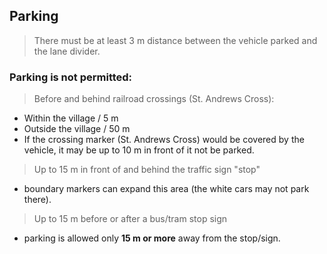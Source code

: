 ## Parking

> There must be at least 3 m distance between the vehicle parked and the lane divider.

### Parking is not permitted:
> Before and behind railroad crossings (St. Andrews Cross):
- Within the village / 5 m 
- Outside the village / 50 m 
- If the crossing marker (St. Andrews Cross) would be covered by the vehicle, it may be up to 10 m in front of it not be parked.


> Up to 15 m in front of and behind the traffic sign "stop"
- boundary markers can expand this area (the white cars may not park there).

> Up to 15 m before or after a bus/tram stop sign
- parking is allowed only **15 m or more** away from the stop/sign.
